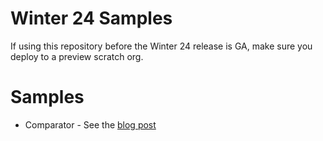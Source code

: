 # Winter 24 Samples

If using this repository before the Winter 24 release is GA, make sure you deploy
to a preview scratch org.

# Samples

- Comparator - See the [blog post](https://bobbuzz.me.uk/W24Comparator)